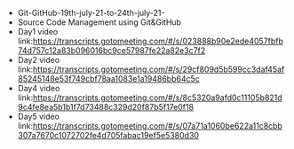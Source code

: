 - Git-GitHub-19th-july-21-to-24th-july-21-
- Source Code Management using Git&GitHub<br>
- Day1 video link:https://transcripts.gotomeeting.com/#/s/023888b90e2ede4057fbfb74d757c12a83b096016bc9ce57987fe22a82e3c7f2
- Day2 video link:https://transcripts.gotomeeting.com/#/s/29cf809d5b599cc3daf45af85245148e53f749cbf78aa1083e1a19486bb64c5c
- Day4 video link:https://transcripts.gotomeeting.com/#/s/8c5320a9afd0c11105b821d9c4fe8ea5b1b1f7d73488c329d20f87b5f17e0f18
- Day5 video link:https://transcripts.gotomeeting.com/#/s/07a71a1060be622a11c8cbb307a7670c1072702fe4d705fabac19ef5e5380d30

